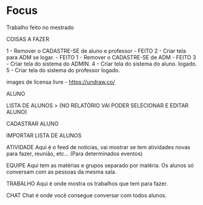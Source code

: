 # Focus
Trabalho feito no mestrado


COISAS A FAZER

1 - Remover o CADASTRE-SE de aluno e professor - FEITO
2 - Criar tela para ADM se logar. - FEITO
1 - Remover o CADASTRE-SE de ADM - FEITO
3 - Criar tela do sistema do ADMIN.
4 - Criar tela do sistema do aluno. logado.
5 - Criar tela do sistema do professor logado.



images de licensa livre - https://undraw.co/


ALUNO


LISTA DE ALUNOS > (NO RELATÓRIO VAI PODER SELECIONAR E EDITAR ALUNO)

CADASTRAR ALUNO

IMPORTAR LISTA DE ALUNOS





ATIVIDADE
Aqui é o feed de noticias, vai mostrar se tem atividades novas para fazer, reunião, etc... (Para determinados eventos)


EQUIPE
Aqui tem as matérias e grupos separado por matéria. Os alunos só conversam com as pessoas da mesma sala.


TRABALHO
Aqui é onde mostra os trabalhos que tem para fazer.


CHAT
Chat é onde você consegue conversar com todos alunos.

